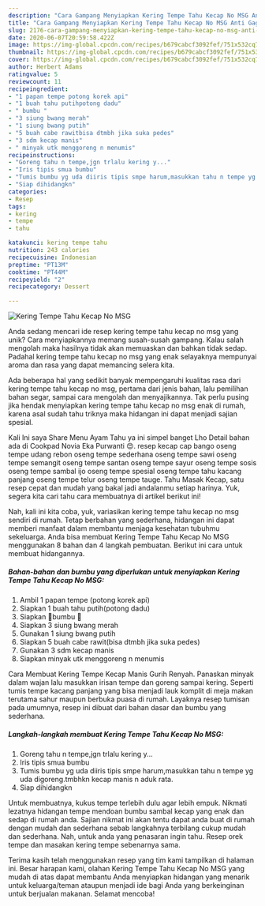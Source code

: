 ```yaml
---
description: "Cara Gampang Menyiapkan Kering Tempe Tahu Kecap No MSG Anti Gagal"
title: "Cara Gampang Menyiapkan Kering Tempe Tahu Kecap No MSG Anti Gagal"
slug: 2176-cara-gampang-menyiapkan-kering-tempe-tahu-kecap-no-msg-anti-gagal
date: 2020-06-07T20:59:58.422Z
image: https://img-global.cpcdn.com/recipes/b679cabcf3092fef/751x532cq70/kering-tempe-tahu-kecap-no-msg-foto-resep-utama.jpg
thumbnail: https://img-global.cpcdn.com/recipes/b679cabcf3092fef/751x532cq70/kering-tempe-tahu-kecap-no-msg-foto-resep-utama.jpg
cover: https://img-global.cpcdn.com/recipes/b679cabcf3092fef/751x532cq70/kering-tempe-tahu-kecap-no-msg-foto-resep-utama.jpg
author: Herbert Adams
ratingvalue: 5
reviewcount: 11
recipeingredient:
- "1 papan tempe potong korek api"
- "1 buah tahu putihpotong dadu"
- " bumbu "
- "3 siung bwang merah"
- "1 siung bwang putih"
- "5 buah cabe rawitbisa dtmbh jika suka pedes"
- "3 sdm kecap manis"
- " minyak utk menggoreng n menumis"
recipeinstructions:
- "Goreng tahu n tempe,jgn trlalu kering y..."
- "Iris tipis smua bumbu"
- "Tumis bumbu yg uda diiris tipis smpe harum,masukkan tahu n tempe yg uda digoreng.tmbhkn kecap manis n aduk rata."
- "Siap dihidangkn"
categories:
- Resep
tags:
- kering
- tempe
- tahu

katakunci: kering tempe tahu 
nutrition: 243 calories
recipecuisine: Indonesian
preptime: "PT13M"
cooktime: "PT44M"
recipeyield: "2"
recipecategory: Dessert

---
```



![Kering Tempe Tahu Kecap No MSG](https://img-global.cpcdn.com/recipes/b679cabcf3092fef/751x532cq70/kering-tempe-tahu-kecap-no-msg-foto-resep-utama.jpg)

Anda sedang mencari ide resep kering tempe tahu kecap no msg yang unik? Cara menyiapkannya memang susah-susah gampang. Kalau salah mengolah maka hasilnya tidak akan memuaskan dan bahkan tidak sedap. Padahal kering tempe tahu kecap no msg yang enak selayaknya mempunyai aroma dan rasa yang dapat memancing selera kita.

Ada beberapa hal yang sedikit banyak mempengaruhi kualitas rasa dari kering tempe tahu kecap no msg, pertama dari jenis bahan, lalu pemilihan bahan segar, sampai cara mengolah dan menyajikannya. Tak perlu pusing jika hendak menyiapkan kering tempe tahu kecap no msg enak di rumah, karena asal sudah tahu triknya maka hidangan ini dapat menjadi sajian spesial.

Kali Ini saya Share Menu Ayam Tahu ya ini simpel banget Lho Detail bahan ada di Cookpad Novia Eka Purwanti 😍. resep kecap cap bango oseng tempe udang rebon oseng tempe sederhana oseng tempe sawi oseng tempe semangit oseng tempe santan oseng tempe sayur oseng tempe sosis oseng tempe sambal ijo oseng tempe spesial oseng tempe tahu kacang panjang oseng tempe telur oseng tempe tauge. Tahu Masak Kecap, satu resep cepat dan mudah yang bakal jadi andalanmu setiap harinya. Yuk, segera kita cari tahu cara membuatnya di artikel berikut ini!


Nah, kali ini kita coba, yuk, variasikan kering tempe tahu kecap no msg sendiri di rumah. Tetap berbahan yang sederhana, hidangan ini dapat memberi manfaat dalam membantu menjaga kesehatan tubuhmu sekeluarga. Anda bisa membuat Kering Tempe Tahu Kecap No MSG menggunakan 8 bahan dan 4 langkah pembuatan. Berikut ini cara untuk membuat hidangannya.

<!--inarticleads1-->

##### Bahan-bahan dan bumbu yang diperlukan untuk menyiapkan Kering Tempe Tahu Kecap No MSG:

1. Ambil 1 papan tempe (potong korek api)
1. Siapkan 1 buah tahu putih(potong dadu)
1. Siapkan  🍁bumbu 🍁
1. Siapkan 3 siung bwang merah
1. Gunakan 1 siung bwang putih
1. Siapkan 5 buah cabe rawit(bisa dtmbh jika suka pedes)
1. Gunakan 3 sdm kecap manis
1. Siapkan  minyak utk menggoreng n menumis


Cara Membuat Kering Tempe Kecap Manis Gurih Renyah. Panaskan minyak dalam wajan lalu masukkan irisan tempe dan goreng sampai kering. Seperti tumis tempe kacang panjang yang bisa menjadi lauk komplit di meja makan terutama sahur maupun berbuka puasa di rumah. Layaknya resep tumisan pada umumnya, resep ini dibuat dari bahan dasar dan bumbu yang sederhana. 

<!--inarticleads2-->

##### Langkah-langkah membuat Kering Tempe Tahu Kecap No MSG:

1. Goreng tahu n tempe,jgn trlalu kering y...
1. Iris tipis smua bumbu
1. Tumis bumbu yg uda diiris tipis smpe harum,masukkan tahu n tempe yg uda digoreng.tmbhkn kecap manis n aduk rata.
1. Siap dihidangkn


Untuk membuatnya, kukus tempe terlebih dulu agar lebih empuk. Nikmati lezatnya hidangan tempe mendoan bumbu sambal kecap yang enak dan sedap di rumah anda. Sajian nikmat ini akan tentu dapat anda buat di rumah dengan mudah dan sederhana sebab langkahnya terbilang cukup mudah dan sederhana. Nah, untuk anda yang penasaran ingin tahu. Resep orek tempe dan masakan kering tempe sebenarnya sama. 

Terima kasih telah menggunakan resep yang tim kami tampilkan di halaman ini. Besar harapan kami, olahan Kering Tempe Tahu Kecap No MSG yang mudah di atas dapat membantu Anda menyiapkan hidangan yang menarik untuk keluarga/teman ataupun menjadi ide bagi Anda yang berkeinginan untuk berjualan makanan. Selamat mencoba!
